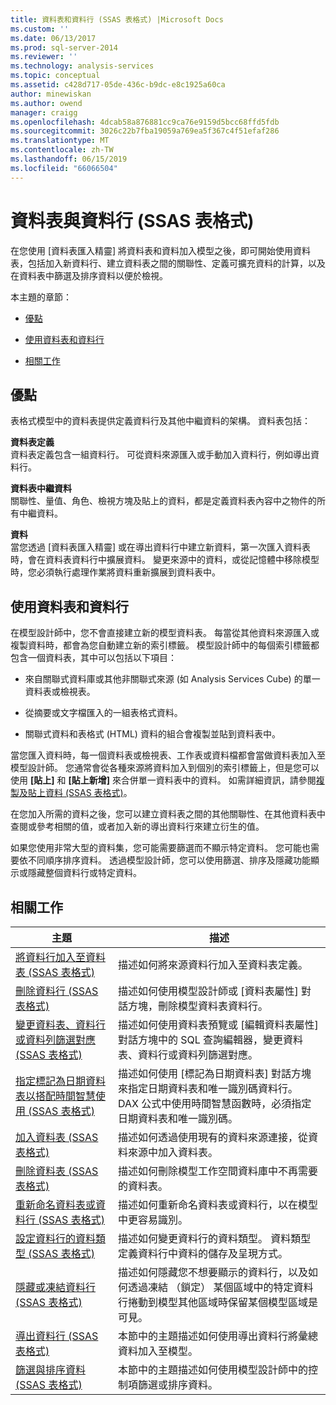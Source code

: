 ```yaml
---
title: 資料表和資料行 (SSAS 表格式) |Microsoft Docs
ms.custom: ''
ms.date: 06/13/2017
ms.prod: sql-server-2014
ms.reviewer: ''
ms.technology: analysis-services
ms.topic: conceptual
ms.assetid: c428d717-05de-436c-b9dc-e8c1925a60ca
author: minewiskan
ms.author: owend
manager: craigg
ms.openlocfilehash: 4dcab58a876881cc9ca76e9159d5bcc68ffd5fdb
ms.sourcegitcommit: 3026c22b7fba19059a769ea5f367c4f51efaf286
ms.translationtype: MT
ms.contentlocale: zh-TW
ms.lasthandoff: 06/15/2019
ms.locfileid: "66066504"
---
```

# <a name="tables-and-columns-ssas-tabular"></a>資料表與資料行 (SSAS 表格式)
  在您使用 [資料表匯入精靈] 將資料表和資料加入模型之後，即可開始使用資料表，包括加入新資料行、建立資料表之間的關聯性、定義可擴充資料的計算，以及在資料表中篩選及排序資料以便於檢視。  
  
 本主題的章節：  
  
-   [優點](#bkmk_benefits)  
  
-   [使用資料表和資料行](#bkmk_working)  
  
-   [相關工作](#bkmk_related_tasks)  
  
##  <a name="bkmk_benefits"></a> 優點  
 表格式模型中的資料表提供定義資料行及其他中繼資料的架構。 資料表包括：  
  
 **資料表定義**  
 資料表定義包含一組資料行。 可從資料來源匯入或手動加入資料行，例如導出資料行。  
  
 **資料表中繼資料**  
 關聯性、量值、角色、檢視方塊及貼上的資料，都是定義資料表內容中之物件的所有中繼資料。  
  
 **資料**  
 當您透過 [資料表匯入精靈] 或在導出資料行中建立新資料，第一次匯入資料表時，會在資料表資料行中擴展資料。 變更來源中的資料，或從記憶體中移除模型時，您必須執行處理作業將資料重新擴展到資料表中。  
  
##  <a name="bkmk_working"></a> 使用資料表和資料行  
 在模型設計師中，您不會直接建立新的模型資料表。 每當從其他資料來源匯入或複製資料時，都會為您自動建立新的索引標籤。 模型設計師中的每個索引標籤都包含一個資料表，其中可以包括以下項目：  
  
-   來自關聯式資料庫或其他非關聯式來源 (如 Analysis Services Cube) 的單一資料表或檢視表。  
  
-   從摘要或文字檔匯入的一組表格式資料。  
  
-   關聯式資料和表格式 (HTML) 資料的組合會複製並貼到資料表中。  
  
 當您匯入資料時，每一個資料表或檢視表、工作表或資料檔都會當做資料表加入至模型設計師。 您通常會從各種來源將資料加入到個別的索引標籤上，但是您可以使用 **[貼上]** 和 **[貼上新增]** 來合併單一資料表中的資料。 如需詳細資訊，請參閱[複製及貼上資料 &#40;SSAS 表格式&#41;](../copy-and-paste-data-ssas-tabular.md)。  
  
 在您加入所需的資料之後，您可以建立資料表之間的其他關聯性、在其他資料表中查閱或參考相關的值，或者加入新的導出資料行來建立衍生的值。  
  
 如果您使用非常大型的資料集，您可能需要篩選而不顯示特定資料。 您可能也需要依不同順序排序資料。 透過模型設計師，您可以使用篩選、排序及隱藏功能顯示或隱藏整個資料行或特定資料。  
  
##  <a name="bkmk_related_tasks"></a> 相關工作  
  
|主題|描述|  
|-----------|-----------------|  
|[將資料行加入至資料表 &#40;SSAS 表格式&#41;](add-columns-to-a-table-ssas-tabular.md)|描述如何將來源資料行加入至資料表定義。|  
|[刪除資料行 &#40;SSAS 表格式&#41;](delete-a-column-ssas-tabular.md)|描述如何使用模型設計師或 [資料表屬性] 對話方塊，刪除模型資料表資料行。|  
|[變更資料表、資料行或資料列篩選對應 &#40;SSAS 表格式&#41;](change-table-column-or-row-filter-mappings-ssas-tabular.md)|描述如何使用資料表預覽或 [編輯資料表屬性] 對話方塊中的 SQL 查詢編輯器，變更資料表、資料行或資料列篩選對應。|  
|[指定標記為日期資料表以搭配時間智慧使用 &#40;SSAS 表格式&#41;](specify-mark-as-date-table-for-use-with-time-intelligence-ssas-tabular.md)|描述如何使用 [標記為日期資料表] 對話方塊來指定日期資料表和唯一識別碼資料行。 DAX 公式中使用時間智慧函數時，必須指定日期資料表和唯一識別碼。|  
|[加入資料表 &#40;SSAS 表格式&#41;](add-a-table-ssas-tabular.md)|描述如何透過使用現有的資料來源連接，從資料來源中加入資料表。|  
|[刪除資料表 &#40;SSAS 表格式&#41;](delete-a-table-ssas-tabular.md)|描述如何刪除模型工作空間資料庫中不再需要的資料表。|  
|[重新命名資料表或資料行 &#40;SSAS 表格式&#41;](rename-a-table-or-column-ssas-tabular.md)|描述如何重新命名資料表或資料行，以在模型中更容易識別。|  
|[設定資料行的資料類型 &#40;SSAS 表格式&#41;](set-the-data-type-of-a-column-ssas-tabular.md)|描述如何變更資料行的資料類型。 資料類型定義資料行中資料的儲存及呈現方式。|  
|[隱藏或凍結資料行 &#40;SSAS 表格式&#41;](hide-or-freeze-columns-ssas-tabular.md)|描述如何隱藏您不想要顯示的資料行，以及如何透過凍結 （鎖定） 某個區域中的特定資料行捲動到模型其他區域時保留某個模型區域是可見。|  
|[導出資料行 &#40;SSAS 表格式&#41;](ssas-calculated-columns.md)|本節中的主題描述如何使用導出資料行將彙總資料加入至模型。|  
|[篩選與排序資料 &#40;SSAS 表格式&#41;](../filter-and-sort-data-ssas-tabular.md)|本節中的主題描述如何使用模型設計師中的控制項篩選或排序資料。|  
  
  

